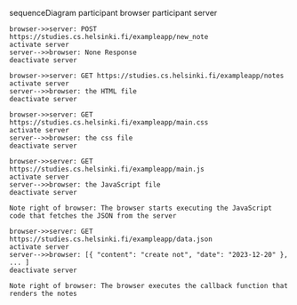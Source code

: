 sequenceDiagram
    participant browser
    participant server

    browser->>server: POST https://studies.cs.helsinki.fi/exampleapp/new_note
    activate server
    server-->>browser: None Response
    deactivate server

    browser->>server: GET https://studies.cs.helsinki.fi/exampleapp/notes
    activate server
    server-->>browser: the HTML file
    deactivate server

    browser->>server: GET https://studies.cs.helsinki.fi/exampleapp/main.css
    activate server
    server-->>browser: the css file
    deactivate server

    browser->>server: GET https://studies.cs.helsinki.fi/exampleapp/main.js
    activate server
    server-->>browser: the JavaScript file
    deactivate server

    Note right of browser: The browser starts executing the JavaScript code that fetches the JSON from the server

    browser->>server: GET https://studies.cs.helsinki.fi/exampleapp/data.json
    activate server
    server-->>browser: [{ "content": "create not", "date": "2023-12-20" }, ... ]
    deactivate server

    Note right of browser: The browser executes the callback function that renders the notes